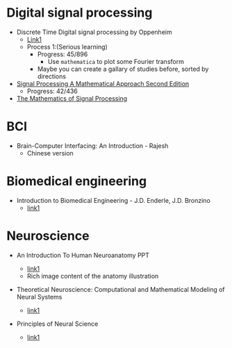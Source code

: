 # Digital signal processing
- Discrete Time Digital signal processing by Oppenheim
  - [Link1](https://d1.amobbs.com/bbs_upload782111/files_24/ourdev_523225.pdf)
  - Process 1:(Serious learning)
    - Progress: 45/896
      - Use `mathematica` to plot some Fourier transform
    - Maybe you can create a gallary of studies before, sorted by directions
- [Signal Processing A Mathematical Approach Second Edition](https://library.oapen.org/bitstream/id/3eb04f39-67d7-4b4d-8569-3185fbefd944/1005624.pdf)
  - Progress: 42/436
- [The Mathematics of Signal Processing](http://www-personal.umich.edu/~damelin/proofdammiller.pdf)
# BCI
- Brain-Computer Interfacing: An Introduction - Rajesh
  - Chinese version

# Biomedical engineering
- Introduction to Biomedical Engineering - J.D. Enderle, J.D. Bronzino
  - [link1](http://diliev.com/Home/Emo/%D0%A1%D0%95%D0%9C%D0%95%D0%A1%D0%A2%D0%AA%D0%A0%208/%D0%A3%D0%9C%D0%94%D0%9E/%D0%BF%D1%80%D0%B9%20%D0%B4%D1%80%D0%B6/prj/Introduction%20to%20Biomedical%20Engineering%203rd%20(Elsevier,%202012).pdf)
# Neuroscience
- An Introduction To Human Neuroanatomy PPT
  - [link1](https://hbtrc.mclean.harvard.edu/pdf/about/HBTRC-Neuroanatomy-2014.1.pdf)
  - Rich image content of the anatomy illustration

- Theoretical Neuroscience: Computational and Mathematical Modeling of Neural Systems
  - [link1](http://www.gatsby.ucl.ac.uk/~lmate/biblio/dayanabbott.pdf)

- Principles of Neural Science
  - [link1](http://www.gbv.de/dms/hebis-darmstadt/toc/89892356.pdf)